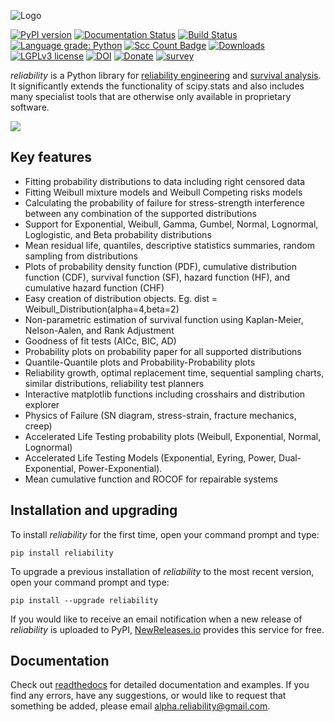 ![Logo](https://raw.githubusercontent.com/MatthewReid854/reliability/master/docs/images/logo.png)

[![PyPI version](https://img.shields.io/pypi/v/reliability?color=brightgreen&logo=Python&logoColor=white&label=PyPI%20package)](https://pypi.org/project/reliability/)
[![Documentation Status](https://img.shields.io/readthedocs/reliability/latest.svg?logo=read%20the%20docs&logoColor=white&label=Docs&version=latest)](http://reliability.readthedocs.io/?badge=latest)
[![Build Status](https://img.shields.io/travis/MatthewReid854/reliability/master?logo=travis&label=Travis%20CI)](https://travis-ci.com/github/MatthewReid854/reliability)
[![Language grade: Python](https://img.shields.io/lgtm/grade/python/g/MatthewReid854/reliability.svg?logo=lgtm&logoWidth=18)](https://lgtm.com/projects/g/MatthewReid854/reliability/context:python)
[![Scc Count Badge](https://sloc.xyz/github/MatthewReid854/reliability/?category=code)](https://github.com/MatthewReid854/reliability/)
[![Downloads](https://img.shields.io/pypi/dm/reliability?color=brightgreen&logo=Docusign&logoColor=white&label=PyPI%20downloads)](https://pypistats.org/packages/reliability)
[![LGPLv3 license](https://img.shields.io/badge/License-LGPLv3-blue.svg?logo=GNU&logoColor=white)](https://www.gnu.org/licenses/lgpl-3.0.txt)
[![DOI](https://img.shields.io/badge/DOI-10.5281/zenodo.3937999-blue.svg?logo=Buffer&logoColor=white)](https://doi.org/10.5281/zenodo.3937999)
[![Donate](https://img.shields.io/badge/Donate-darkorange.svg?logo=paypal)](https://reliability.readthedocs.io/en/latest/How%20to%20donate%20to%20the%20project.html)
[![survey](https://img.shields.io/badge/Provide%20feedback-cornflowerblue.svg?logo=Verizon)](https://form.jotform.com/203156856636058)

*reliability* is a Python library for [reliability engineering](https://en.wikipedia.org/wiki/Reliability_engineering) and [survival analysis](https://en.wikipedia.org/wiki/Survival_analysis). It significantly extends the functionality of scipy.stats and also includes many specialist tools that are otherwise only available in proprietary software.

![](https://raw.githubusercontent.com/MatthewReid854/reliability/master/docs/images/readme_image_V2.png)

## Key features
- Fitting probability distributions to data including right censored data
- Fitting Weibull mixture models and Weibull Competing risks models
- Calculating the probability of failure for stress-strength interference between any combination of the supported distributions
- Support for Exponential, Weibull, Gamma, Gumbel, Normal, Lognormal, Loglogistic, and Beta probability distributions
- Mean residual life, quantiles, descriptive statistics summaries, random sampling from distributions
- Plots of probability density function (PDF), cumulative distribution function (CDF), survival function (SF), hazard function (HF), and cumulative hazard function (CHF)
- Easy creation of distribution objects. Eg. dist = Weibull_Distribution(alpha=4,beta=2)
- Non-parametric estimation of survival function using Kaplan-Meier, Nelson-Aalen, and Rank Adjustment
- Goodness of fit tests (AICc, BIC, AD)
- Probability plots on probability paper for all supported distributions
- Quantile-Quantile plots and Probability-Probability plots
- Reliability growth, optimal replacement time, sequential sampling charts, similar distributions, reliability test planners
- Interactive matplotlib functions including crosshairs and distribution explorer
- Physics of Failure (SN diagram, stress-strain, fracture mechanics, creep)
- Accelerated Life Testing probability plots (Weibull, Exponential, Normal, Lognormal)
- Accelerated Life Testing Models (Exponential, Eyring, Power, Dual-Exponential, Power-Exponential).
- Mean cumulative function and ROCOF for repairable systems

## Installation and upgrading

To install *reliability* for the first time, open your command prompt and type:

```
pip install reliability
```

To upgrade a previous installation of *reliability* to the most recent version, open your command prompt and type:

```
pip install --upgrade reliability
```

If you would like to receive an email notification when a new release of *reliability* is uploaded to PyPI, [NewReleases.io](https://newreleases.io/) provides this service for free.

## Documentation
Check out [readthedocs](https://reliability.readthedocs.io/en/latest/) for detailed documentation and examples.
If you find any errors, have any suggestions, or would like to request that something be added, please email alpha.reliability@gmail.com.
